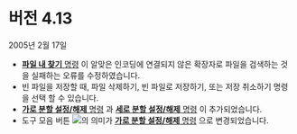# 버전 4.13

2005년 2월 17일

- [**파일 내 찾기** 명령](../cmd/search/grep) 이 알맞은 인코딩에 연결되지 않은 확장자로 파일을 검색하는 것을 실패하는 오류를 수정하였습니다.
- 빈 파일을 저장할 때, 파일 삭제하기, 빈 파일로 저장하기, 또는 저장 취소하기 명령을 선택 할 수 있습니다.
- [**가로 분할 설정/해제** 명령](../cmd/window/window_split_horz_toggle) 과 [**세로 분할 설정/해제** 명령](../cmd/window/window_split_vert_toggle) 이 추가되었습니다.
- 도구 모음 버튼 ![](../images/windowsplithorzfix..png)의 의미가 [**가로 분할 설정/해제** 명령](../cmd/window/window_split_horz_toggle) 으로 변경되었습니다.
